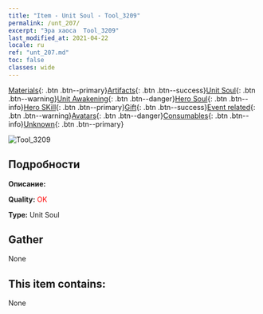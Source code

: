 ```yaml
---
title: "Item - Unit Soul - Tool_3209"
permalink: /unt_207/
excerpt: "Эра хаоса  Tool_3209"
last_modified_at: 2021-04-22
locale: ru
ref: "unt_207.md"
toc: false
classes: wide
---
```

 [Materials](/ItemsRU/){: .btn .btn--primary}[Artifacts](/ItemsRU/Artifacts/){: .btn .btn--success}[Unit Soul](/ItemsRU/UnitSoul/){: .btn .btn--warning}[Unit Awakening](/ItemsRU/UnitAwakening/){: .btn .btn--danger}[Hero Soul](/ItemsRU/HeroSoul/){: .btn .btn--info}[Hero SKill](/ItemsRU/HeroSkill/){: .btn .btn--primary}[Gift](/ItemsRU/Gift/){: .btn .btn--success}[Event related](/ItemsRU/Events/){: .btn .btn--warning}[Avatars](/ItemsRU/Avatars/){: .btn .btn--danger}[Consumables](/ItemsRU/Consumables/){: .btn .btn--info}[Unknown](/ItemsRU/Unknown/){: .btn .btn--primary}

 ![Tool_3209](/images/u/ti_tanglang.jpg)

## Подробности
 **Описание:** 

 **Quality:** <span style="color: #FF0000">OK</span>

 **Type:** Unit Soul

## Gather

  None

## This item contains:

  None

